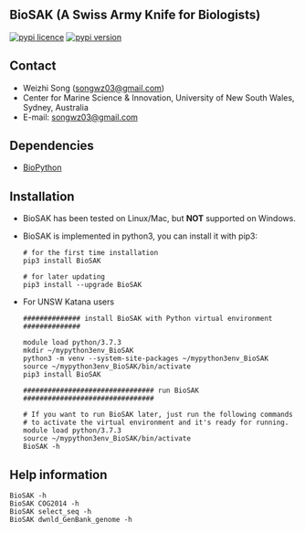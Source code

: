 
## BioSAK (A Swiss Army Knife for Biologists)

[![pypi licence       ](https://img.shields.io/pypi/l/BioSAK.svg)](https://opensource.org/licenses/gpl-3.0.html)
[![pypi version       ](https://img.shields.io/pypi/v/BioSAK.svg)](https://pypi.python.org/pypi/BioSAK) 

Contact
---

+ Weizhi Song (songwz03@gmail.com)
+ Center for Marine Science & Innovation, University of New South Wales, Sydney, Australia
+ E-mail: [songwz03@gmail.com](songwz03@gmail.com)

Dependencies
---

+ [BioPython](https://github.com/biopython/biopython.github.io/)

Installation
---

+ BioSAK has been tested on Linux/Mac, but **NOT** supported on Windows.

+ BioSAK is implemented in python3, you can install it with pip3:

      # for the first time installation
      pip3 install BioSAK
      
      # for later updating
      pip3 install --upgrade BioSAK
      
+ For UNSW Katana users

      ############## install BioSAK with Python virtual environment ##############
      
      module load python/3.7.3
      mkdir ~/mypython3env_BioSAK
      python3 -m venv --system-site-packages ~/mypython3env_BioSAK
      source ~/mypython3env_BioSAK/bin/activate
      pip3 install BioSAK
        
      ################################ run BioSAK ################################

      # If you want to run BioSAK later, just run the following commands 
      # to activate the virtual environment and it's ready for running.
      module load python/3.7.3
      source ~/mypython3env_BioSAK/bin/activate
      BioSAK -h

Help information
---

    BioSAK -h
    BioSAK COG2014 -h
    BioSAK select_seq -h
    BioSAK dwnld_GenBank_genome -h

    
